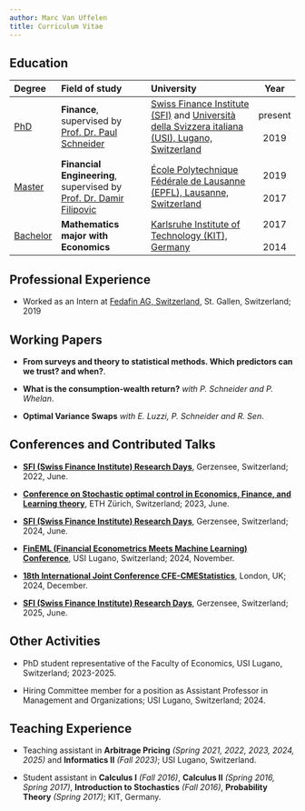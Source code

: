 ```yaml
---
author: Marc Van Uffelen
title: Curriculum Vitae
---
```


## Education

| Degree | Field of study | University | Year |
| :------ | :-------------- | :---------- | :----: |
| <u>PhD</u> | **Finance**, supervised by [Prof. Dr. Paul Schneider](https://sites.google.com/view/paul-schneider) | [Swiss Finance Institute (SFI)](https://www.sfi.ch/en) and [Università della Svizzera italiana (USI), Lugano, Switzerland](https://www.usi.ch/en) | present <br> <i class="fas fa-long-arrow-alt-up"></i> <br> 2019 |
| <u>Master</u> | **Financial Engineering**, supervised by [Prof. Dr. Damir Filipovic](https://www.epfl.ch/labs/csf/)| [École Polytechnique Fédérale de Lausanne (EPFL), Lausanne, Switzerland](https://www.epfl.ch/en/) | 2019 <br> <i class="fas fa-long-arrow-alt-up" style="text-align: center;"></i> <br> 2017 |
| <u>Bachelor</u>   | **Mathematics major with Economics** | [Karlsruhe Institute of Technology (KIT), Germany](https://www.kit.edu/english/) | 2017 <br> <i class="fas fa-long-arrow-alt-up" style="text-align: center;"></i> <br> 2014 |

## Professional Experience
- Worked as an Intern at [Fedafin AG, Switzerland](https://www.fedafin.ch/de/index.html), St. Gallen, Switzerland; 2019

## Working Papers
- **From surveys and theory to statistical methods. Which predictors can we trust? and when?**.

- **What is the consumption-wealth return?** *with P. Schneider and P. Whelan*.

- **Optimal Variance Swaps** *with E. Luzzi, P. Schneider and R. Sen*.

## Conferences and Contributed Talks

- [**SFI (Swiss Finance Institute) Research Days**](https://www.sfi.ch/en/faculty/research-days), Gerzensee, Switzerland; 2022, June.
 
- [**Conference on Stochastic optimal control in Economics, Finance, and Learning theory**](https://math.ethz.ch/fim/activities/conferences/past-conferences/2023/stochastic-optimal-control.html), ETH Zürich, Switzerland; 2023, June.

- [**SFI (Swiss Finance Institute) Research Days**](https://www.sfi.ch/en/faculty/research-days), Gerzensee, Switzerland; 2024, June.

- [**FinEML (Financial Econometrics Meets Machine Learning) Conference**](https://www.eur.nl/en/ese/events/fineml-2023-11-10), USI Lugano, Switzerland; 2024, November.

- [**18th International Joint Conference CFE-CMEStatistics**](https://www.cmstatistics.org/CFECMStatistics2024/), London, UK; 2024, December.

- [**SFI (Swiss Finance Institute) Research Days**](https://www.sfi.ch/en/faculty/research-days), Gerzensee, Switzerland; 2025, June.

## Other Activities

- PhD student representative of the Faculty of Economics, USI Lugano, Switzerland; 2023-2025.

- Hiring Committee member for a position as Assistant Professor in Management and Organizations; USI Lugano, Switzerland; 2024. 

## Teaching Experience

- Teaching assistant in **Arbitrage Pricing** *(Spring 2021, 2022, 2023, 2024, 2025)* and **Informatics II** *(Fall 2023)*; USI Lugano, Switzerland.

- Student assistant in **Calculus I** *(Fall 2016)*, **Calculus II** *(Spring 2016, Spring 2017)*, **Introduction to Stochastics** *(Fall 2016)*, **Probability Theory** *(Spring 2017)*; KIT, Germany.


